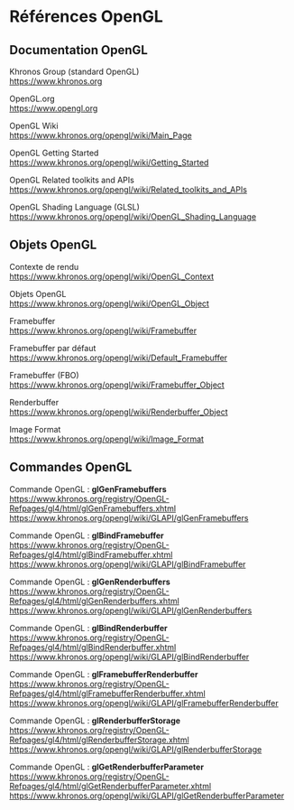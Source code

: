 # Références OpenGL

## Documentation OpenGL

Khronos Group (standard OpenGL)  
https://www.khronos.org

OpenGL.org  
https://www.opengl.org

OpenGL Wiki  
https://www.khronos.org/opengl/wiki/Main_Page

OpenGL Getting Started  
https://www.khronos.org/opengl/wiki/Getting_Started

OpenGL Related toolkits and APIs  
https://www.khronos.org/opengl/wiki/Related_toolkits_and_APIs

OpenGL Shading Language (GLSL)  
https://www.khronos.org/opengl/wiki/OpenGL_Shading_Language

## Objets OpenGL

Contexte de rendu  
https://www.khronos.org/opengl/wiki/OpenGL_Context

Objets OpenGL  
https://www.khronos.org/opengl/wiki/OpenGL_Object

Framebuffer  
https://www.khronos.org/opengl/wiki/Framebuffer

Framebuffer par défaut  
https://www.khronos.org/opengl/wiki/Default_Framebuffer

Framebuffer (FBO)  
https://www.khronos.org/opengl/wiki/Framebuffer_Object

Renderbuffer  
https://www.khronos.org/opengl/wiki/Renderbuffer_Object

Image Format  
https://www.khronos.org/opengl/wiki/Image_Format

## Commandes OpenGL

Commande OpenGL : **glGenFramebuffers**  
https://www.khronos.org/registry/OpenGL-Refpages/gl4/html/glGenFramebuffers.xhtml  
https://www.khronos.org/opengl/wiki/GLAPI/glGenFramebuffers

Commande OpenGL : **glBindFramebuffer**  
https://www.khronos.org/registry/OpenGL-Refpages/gl4/html/glBindFramebuffer.xhtml  
https://www.khronos.org/opengl/wiki/GLAPI/glBindFramebuffer

Commande OpenGL : **glGenRenderbuffers**  
https://www.khronos.org/registry/OpenGL-Refpages/gl4/html/glGenRenderbuffers.xhtml  
https://www.khronos.org/opengl/wiki/GLAPI/glGenRenderbuffers

Commande OpenGL : **glBindRenderbuffer**  
https://www.khronos.org/registry/OpenGL-Refpages/gl4/html/glBindRenderbuffer.xhtml  
https://www.khronos.org/opengl/wiki/GLAPI/glBindRenderbuffer

Commande OpenGL : **glFramebufferRenderbuffer**  
https://www.khronos.org/registry/OpenGL-Refpages/gl4/html/glFramebufferRenderbuffer.xhtml  
https://www.khronos.org/opengl/wiki/GLAPI/glFramebufferRenderbuffer

Commande OpenGL : **glRenderbufferStorage**  
https://www.khronos.org/registry/OpenGL-Refpages/gl4/html/glRenderbufferStorage.xhtml  
https://www.khronos.org/opengl/wiki/GLAPI/glRenderbufferStorage

Commande OpenGL : **glGetRenderbufferParameter**  
https://www.khronos.org/registry/OpenGL-Refpages/gl4/html/glGetRenderbufferParameter.xhtml  
https://www.khronos.org/opengl/wiki/GLAPI/glGetRenderbufferParameter
